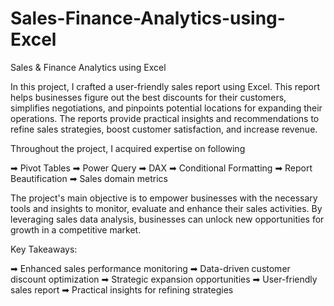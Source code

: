 # Sales-Finance-Analytics-using-Excel
Sales &amp; Finance Analytics using Excel

In this project, I crafted a user-friendly sales report using Excel. This report helps businesses figure out the best discounts for their customers, simplifies negotiations, and pinpoints potential locations for expanding their operations. The reports provide practical insights and recommendations to refine sales strategies, boost customer satisfaction, and increase revenue.

Throughout the project, I acquired expertise on following

➡ Pivot Tables
➡ Power Query
➡ DAX
➡ Conditional Formatting
➡ Report Beautification
➡ Sales domain metrics

The project's main objective is to empower businesses with the necessary tools and insights to monitor, evaluate and enhance their sales activities. By leveraging sales data analysis, businesses can unlock new opportunities for growth in a competitive market.

Key Takeaways:

➡ Enhanced sales performance monitoring
➡ Data-driven customer discount optimization
➡ Strategic expansion opportunities
➡ User-friendly sales report
➡ Practical insights for refining strategies
